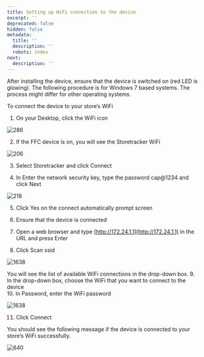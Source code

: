 ```yaml
---
title: Setting up WiFi connection to the device
excerpt: ''
deprecated: false
hidden: false
metadata:
  title: ''
  description: ''
  robots: index
next:
  description: ''
---
```

After installing the device, ensure that the device is switched on (red LED is glowing). The following procedure is for Windows 7 based systems. The process might differ for other operating systems.

To connect the device to your store’s WiFi

1. On your Desktop, click the WiFi icon

![286](https://files.readme.io/a8b77eb-icon.png "icon.png")

2. If the FFC device is on, you will see the Storetracker WiFi

![206](https://files.readme.io/3b3902f-wifi.png "wifi.png")

3. Select Storetracker and click Connect

4. In Enter the network security key, type the password cap\@1234 and click Next

![218](https://files.readme.io/f47029a-next.png "next'.png")

5. Click Yes on the connect automatically prompt screen

6. Ensure that the device is connected

7. Open a web browser and type [http://172.24.1.1](http://172.24.1.1) in the URL and press Enter

8. Click Scan ssid

![1638](https://files.readme.io/ba2f33d-ssid.png "ssid.png")

You will see the list of available WiFi connections in the drop-down box.  9.  In the drop-down box, choose the WiFi that you want to connect to the device\
 10\. In Password, enter the WiFi password

![1638](https://files.readme.io/f69e7c0-pass.png "pass.png")

11. Click Connect

  You should see the following message if the device is connected to your store’s WiFi successfully.

![640](https://files.readme.io/36bfe02-successfully.png "successfully.png")
